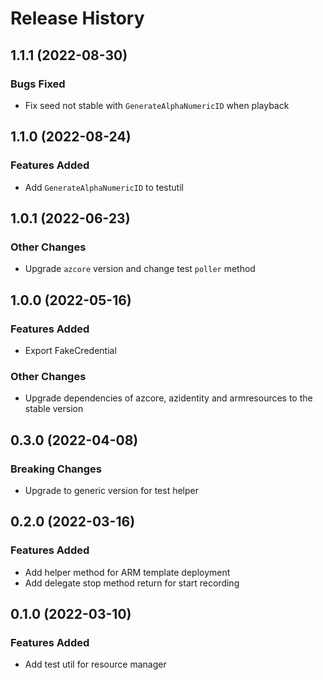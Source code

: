 # Release History

## 1.1.1 (2022-08-30)

### Bugs Fixed
* Fix seed not stable with `GenerateAlphaNumericID` when playback

## 1.1.0 (2022-08-24)

### Features Added
* Add `GenerateAlphaNumericID` to testutil

## 1.0.1 (2022-06-23)

### Other Changes
* Upgrade `azcore` version and change test `poller` method

## 1.0.0 (2022-05-16)

### Features Added
* Export FakeCredential

### Other Changes
* Upgrade dependencies of azcore, azidentity and armresources to the stable version

## 0.3.0 (2022-04-08)

### Breaking Changes
* Upgrade to generic version for test helper

## 0.2.0 (2022-03-16)

### Features Added
* Add helper method for ARM template deployment
* Add delegate stop method return for start recording

## 0.1.0 (2022-03-10)

### Features Added
* Add test util for resource manager


